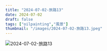 ```yaml
---
title: "2024-07-02-旅路13"
date: 2024-07-02
draft: false
tags: ["oilpainting","風景"]
thumbnail: "/images/2024-07-02-旅路13.jpeg"
---
```


![2024-07-02-旅路13](/images/2024-07-02-旅路13.jpeg)
